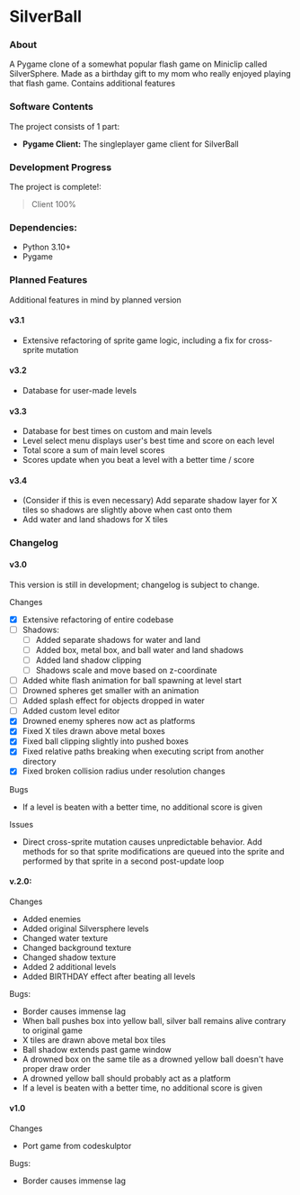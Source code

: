 # SilverBall

### About
A Pygame clone of a somewhat popular flash game on Miniclip called SilverSphere. Made as a birthday gift to my mom who really enjoyed playing that flash game. Contains additional features

### Software Contents
The project consists of 1 part:
- **Pygame Client:** The singleplayer game client for SilverBall

### Development Progress
The project is complete!:
> Client 100%

### Dependencies:
- Python 3.10+
- Pygame

### Planned Features
Additional features in mind by planned version

#### v3.1
- Extensive refactoring of sprite game logic, including a fix for cross-sprite mutation
#### v3.2
- Database for user-made levels
#### v3.3
- Database for best times on custom and main levels
- Level select menu displays user's best time and score on each level
- Total score a sum of main level scores
- Scores update when you beat a level with a better time / score
#### v3.4
- (Consider if this is even necessary) Add separate shadow layer for X 
tiles so shadows are slightly above when cast onto them
- Add water and land shadows for X tiles

### Changelog

#### v3.0
This version is still in development; changelog is subject to change.

Changes
- [x] Extensive refactoring of entire codebase
- [ ] Shadows:
  - [ ] Added separate shadows for water and land
  - [ ] Added box, metal box, and ball water and land shadows
  - [ ] Added land shadow clipping
  - [ ] Shadows scale and move based on z-coordinate
- [ ] Added white flash animation for ball spawning at level start
- [ ] Drowned spheres get smaller with an animation
- [ ] Added splash effect for objects dropped in water
- [ ] Added custom level editor
- [x] Drowned enemy spheres now act as platforms
- [x] Fixed X tiles drawn above metal boxes
- [x] Fixed ball clipping slightly into pushed boxes
- [x] Fixed relative paths breaking when executing script from another directory
- [x] Fixed broken collision radius under resolution changes

Bugs
- If a level is beaten with a better time, no additional score is given

Issues
- Direct cross-sprite mutation causes unpredictable behavior. 
Add methods for so that sprite modifications are queued into the sprite and performed by that sprite
in a second post-update loop

#### v.2.0:
Changes
- Added enemies
- Added original Silversphere levels
- Changed water texture
- Changed background texture
- Changed shadow texture
- Added 2 additional levels
- Added BIRTHDAY effect after beating all levels

Bugs:
- Border causes immense lag
- When ball pushes box into yellow ball, silver ball remains alive contrary to original game
- X tiles are drawn above metal box tiles 
- Ball shadow extends past game window
- A drowned box on the same tile as a drowned yellow ball doesn't have proper draw order
- A drowned yellow ball should probably act as a platform
- If a level is beaten with a better time, no additional score is given

#### v1.0
Changes
- Port game from codeskulptor

Bugs:
- Border causes immense lag
